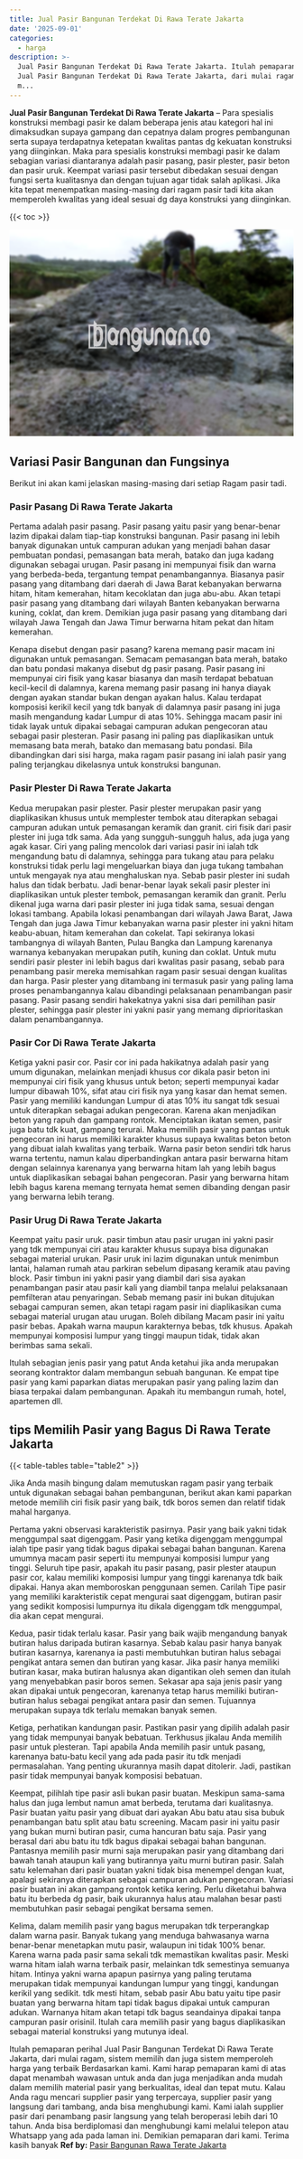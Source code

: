 ```yaml
---
title: Jual Pasir Bangunan Terdekat Di Rawa Terate Jakarta
date: '2025-09-01'
categories:
  - harga
description: >-
  Jual Pasir Bangunan Terdekat Di Rawa Terate Jakarta. Itulah pemaparan perihal
  Jual Pasir Bangunan Terdekat Di Rawa Terate Jakarta, dari mulai ragam, sistem
  m...
---
```


**Jual Pasir Bangunan Terdekat Di Rawa Terate Jakarta** – Para spesialis konstruksi membagi pasir ke dalam beberapa jenis atau kategori hal ini dimaksudkan supaya gampang dan cepatnya dalam progres pembangunan serta supaya terdapatnya ketepatan kwalitas pantas dg kekuatan konstruksi yang diinginkan. Maka para spesialis konstruksi membagi pasir ke dalam sebagian variasi diantaranya adalah pasir pasang, pasir plester, pasir beton dan pasir uruk. Keempat variasi pasir tersebut dibedakan sesuai dengan fungsi serta kualitasnya dan dengan tujuan agar tidak salah aplikasi. Jika kita tepat menempatkan masing-masing dari ragam pasir tadi kita akan memperoleh kwalitas yang ideal sesuai dg daya konstruksi yang diinginkan.

{{< toc >}}

![Jual Pasir Bangunan Terdekat Di Rawa Terate Jakarta](/images/jual-pasir-bangunan-17.png)

## Variasi Pasir Bangunan dan Fungsinya

Berikut ini akan kami jelaskan masing-masing dari setiap Ragam pasir tadi.

### Pasir Pasang Di Rawa Terate Jakarta

Pertama adalah pasir pasang. Pasir pasang yaitu pasir yang benar-benar lazim dipakai dalam tiap-tiap konstruksi bangunan. Pasir pasang ini lebih banyak digunakan untuk campuran adukan yang menjadi bahan dasar pembuatan pondasi, pemasangan bata merah, batako dan juga kadang digunakan sebagai urugan. Pasir pasang ini mempunyai fisik dan warna yang berbeda-beda, tergantung tempat penambangannya. Biasanya pasir pasang yang ditambang dari daerah di Jawa Barat kebanyakan berwarna hitam, hitam kemerahan, hitam kecoklatan dan juga abu-abu. Akan tetapi pasir pasang yang ditambang dari wilayah Banten kebanyakan berwarna kuning, coklat, dan krem. Demikian juga pasir pasang yang ditambang dari wilayah Jawa Tengah dan Jawa Timur berwarna hitam pekat dan hitam kemerahan.

Kenapa disebut dengan pasir pasang? karena memang pasir macam ini digunakan untuk pemasangan. Semacam pemasangan bata merah, batako dan batu pondasi makanya disebut dg pasir pasang. Pasir pasang ini mempunyai ciri fisik yang kasar biasanya dan masih terdapat bebatuan kecil-kecil di dalamnya, karena memang pasir pasang ini hanya diayak dengan ayakan standar bukan dengan ayakan halus. Kalau terdapat komposisi kerikil kecil yang tdk banyak di dalamnya pasir pasang ini juga masih mengandung kadar Lumpur di atas 10%. Sehingga macam pasir ini tidak layak untuk dipakai sebagai campuran adukan pengecoran atau sebagai pasir plesteran. Pasir pasang ini paling pas diaplikasikan untuk memasang bata merah, batako dan memasang batu pondasi. Bila dibandingkan dari sisi harga, maka ragam pasir pasang ini ialah pasir yang paling terjangkau dikelasnya untuk konstruksi bangunan.

### Pasir Plester Di Rawa Terate Jakarta

Kedua merupakan pasir plester. Pasir plester merupakan pasir yang diaplikasikan khusus untuk memplester tembok atau diterapkan sebagai campuran adukan untuk pemasangan keramik dan granit. ciri fisik dari pasir plester ini juga tdk sama. Ada yang sungguh-sungguh halus, ada juga yang agak kasar. Ciri yang paling mencolok dari variasi pasir ini ialah tdk mengandung batu di dalamnya, sehingga para tukang atau para pelaku konstruksi tidak perlu lagi mengeluarkan biaya dan juga tukang tambahan untuk mengayak nya atau menghaluskan nya. Sebab pasir plester ini sudah halus dan tidak berbatu. Jadi benar-benar layak sekali pasir plester ini diaplikasikan untuk plester tembok, pemasangan keramik dan granit. Perlu dikenal juga warna dari pasir plester ini juga tidak sama, sesuai dengan lokasi tambang. Apabila lokasi penambangan dari wilayah Jawa Barat, Jawa Tengah dan juga Jawa Timur kebanyakan warna pasir plester ini yakni hitam keabu-abuan, hitam kemerahan dan cokelat. Tapi sekiranya lokasi tambangnya di wilayah Banten, Pulau Bangka dan Lampung karenanya warnanya kebanyakan merupakan putih, kuning dan coklat. Untuk mutu sendiri pasir plester ini lebih bagus dari kwalitas pasir pasang, sebab para penambang pasir mereka memisahkan ragam pasir sesuai dengan kualitas dan harga. Pasir plester yang ditambang ini termasuk pasir yang paling lama proses penambangannya kalau dibandingi pelaksanaan penambangan pasir pasang. Pasir pasang sendiri hakekatnya yakni sisa dari pemilihan pasir plester, sehingga pasir plester ini yakni pasir yang memang diprioritaskan dalam penambangannya.

### Pasir Cor Di Rawa Terate Jakarta

Ketiga yakni pasir cor. Pasir cor ini pada hakikatnya adalah pasir yang umum digunakan, melainkan menjadi khusus cor dikala pasir beton ini mempunyai ciri fisik yang khusus untuk beton; seperti mempunyai kadar lumpur dibawah 10%, sifat atau ciri fisik nya yang kasar dan hemat semen. Pasir yang memiliki kandungan Lumpur di atas 10% itu sangat tdk sesuai untuk diterapkan sebagai adukan pengecoran. Karena akan menjadikan beton yang rapuh dan gampang rontok. Menciptakan ikatan semen, pasir juga batu tdk kuat, gampang terurai. Maka memilih pasir yang pantas untuk pengecoran ini harus memiliki karakter khusus supaya kwalitas beton beton yang dibuat ialah kwalitas yang terbaik. Warna pasir beton sendiri tdk harus warna tertentu, namun kalau diperbandingkan antara pasir berwarna hitam dengan selainnya karenanya yang berwarna hitam lah yang lebih bagus untuk diaplikasikan sebagai bahan pengecoran. Pasir yang berwarna hitam lebih bagus karena memang ternyata hemat semen dibanding dengan pasir yang berwarna lebih terang.

### Pasir Urug Di Rawa Terate Jakarta

Keempat yaitu pasir uruk. pasir timbun atau pasir urugan ini yakni pasir yang tdk mempunyai ciri atau karakter khusus supaya bisa digunakan sebagai material urukan. Pasir uruk ini lazim digunakan untuk menimbun lantai, halaman rumah atau parkiran sebelum dipasang keramik atau paving block. Pasir timbun ini yakni pasir yang diambil dari sisa ayakan penambangan pasir atau pasir kali yang diambil tanpa melalui pelaksanaan pemfilteran atau penyaringan. Sebab memang pasir ini bukan ditujukan sebagai campuran semen, akan tetapi ragam pasir ini diaplikasikan cuma sebagai material urugan atau urugan. Boleh dibilang Macam pasir ini yaitu pasir bebas. Apakah warna maupun karakternya bebas, tdk khusus. Apakah mempunyai komposisi lumpur yang tinggi maupun tidak, tidak akan berimbas sama sekali.

Itulah sebagian jenis pasir yang patut Anda ketahui jika anda merupakan seorang kontraktor dalam membangun sebuah bangunan. Ke empat tipe pasir yang kami paparkan diatas merupakan pasir yang paling lazim dan biasa terpakai dalam pembangunan. Apakah itu membangun rumah, hotel, apartemen dll.

## tips Memilih Pasir yang Bagus Di Rawa Terate Jakarta

{{< table-tables table="table2" >}}

Jika Anda masih bingung dalam memutuskan ragam pasir yang terbaik untuk digunakan sebagai bahan pembangunan, berikut akan kami paparkan metode memilih ciri fisik pasir yang baik, tdk boros semen dan relatif tidak mahal harganya.

Pertama yakni observasi karakteristik pasirnya. Pasir yang baik yakni tidak menggumpal saat digenggam. Pasir yang ketika digenggam menggumpal ialah tipe pasir yang tidak bagus dipakai sebagai bahan bangunan. Karena umumnya macam pasir seperti itu mempunyai komposisi lumpur yang tinggi. Seluruh tipe pasir, apakah itu pasir pasang, pasir plester ataupun pasir cor, kalau memiliki komposisi lumpur yang tinggi karenanya tdk baik dipakai. Hanya akan memboroskan penggunaan semen. Carilah Tipe pasir yang memiliki karakteristik cepat mengurai saat digenggam, butiran pasir yang sedikit komposisi lumpurnya itu dikala digenggam tdk menggumpal, dia akan cepat mengurai.

Kedua, pasir tidak terlalu kasar. Pasir yang baik wajib mengandung banyak butiran halus daripada butiran kasarnya. Sebab kalau pasir hanya banyak butiran kasarnya, karenanya ia pasti membutuhkan butiran halus sebagai pengikat antara semen dan butiran yang kasar. Jika pasir hanya memiliki butiran kasar, maka butiran halusnya akan digantikan oleh semen dan itulah yang menyebabkan pasir boros semen. Sekasar apa saja jenis pasir yang akan dipakai untuk pengecoran, karenanya tetap harus memiliki butiran-butiran halus sebagai pengikat antara pasir dan semen. Tujuannya merupakan supaya tdk terlalu memakan banyak semen.

Ketiga, perhatikan kandungan pasir. Pastikan pasir yang dipilih adalah pasir yang tidak mempunyai banyak bebatuan. Terkhusus jikalau Anda memilih pasir untuk plesteran. Tapi apabila Anda memilih pasir untuk pasang, karenanya batu-batu kecil yang ada pada pasir itu tdk menjadi permasalahan. Yang penting ukurannya masih dapat ditolerir. Jadi, pastikan pasir tidak mempunyai banyak komposisi bebatuan.

Keempat, pilihlah tipe pasir asli bukan pasir buatan. Meskipun sama-sama halus dan juga lembut namun amat berbeda, terutama dari kualitasnya. Pasir buatan yaitu pasir yang dibuat dari ayakan Abu batu atau sisa bubuk penambangan batu split atau batu screening. Macam pasir ini yaitu pasir yang bukan murni butiran pasir, cuma hancuran batu saja. Pasir yang berasal dari abu batu itu tdk bagus dipakai sebagai bahan bangunan. Pantasnya memilih pasir murni saja merupakan pasir yang ditambang dari bawah tanah ataupun kali yang butirannya yaitu murni butiran pasir. Salah satu kelemahan dari pasir buatan yakni tidak bisa menempel dengan kuat, apalagi sekiranya diterapkan sebagai campuran adukan pengecoran. Variasi pasir buatan ini akan gampang rontok ketika kering. Perlu diketahui bahwa batu itu berbeda dg pasir, baik ukurannya halus atau malahan besar pasti membutuhkan pasir sebagai pengikat bersama semen.

Kelima, dalam memilih pasir yang bagus merupakan tdk terperangkap dalam warna pasir. Banyak tukang yang menduga bahwasanya warna benar-benar menetapkan mutu pasir, walaupun ini tidak 100% benar. Karena warna pada pasir sama sekali tdk memastikan kwalitas pasir. Meski warna hitam ialah warna terbaik pasir, melainkan tdk semestinya semuanya hitam. Intinya yakni warna apapun pasirnya yang paling terutama merupakan tidak mempunyai kandungan lumpur yang tinggi, kandungan kerikil yang sedikit. tdk mesti hitam, sebab pasir Abu batu yaitu tipe pasir buatan yang berwarna hitam tapi tidak bagus dipakai untuk campuran adukan. Warnanya hitam akan tetapi tdk bagus seandainya dipakai tanpa campuran pasir orisinil. Itulah cara memilih pasir yang bagus diaplikasikan sebagai material konstruksi yang mutunya ideal.

Itulah pemaparan perihal Jual Pasir Bangunan Terdekat Di Rawa Terate Jakarta, dari mulai ragam, sistem memilih dan juga sistem memperoleh harga yang terbaik Berdasarkan kami. Kami harap pemaparan kami di atas dapat menambah wawasan untuk anda dan juga menjadikan anda mudah dalam memilih material pasir yang berkualitas, ideal dan tepat mutu. Kalau Anda ragu mencari supplier pasir yang terpercaya, supplier pasir yang langsung dari tambang, anda bisa menghubungi kami. Kami ialah supplier pasir dari penambang pasir langsung yang telah beroperasi lebih dari 10 tahun. Anda bisa berdiplomasi dan menghubungi kami melalui telepon atau Whatsapp yang ada pada laman ini. Demikian pemaparan dari kami. Terima kasih banyak
**Ref by:** [Pasir Bangunan Rawa Terate Jakarta](https://id.wikipedia.org/wiki/Pasir)

